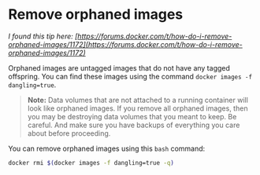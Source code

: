 # Remove orphaned images

_I found this tip here: [https://forums.docker.com/t/how-do-i-remove-orphaned-images/1172](https://forums.docker.com/t/how-do-i-remove-orphaned-images/1172)_

Orphaned images are untagged images that do not have any tagged offspring. You can find these images using the command `docker images -f dangling=true`.

>**Note:** Data volumes that are not attached to a running container will look like orphaned images. If you remove all orphaned images, then you may be destroying data volumes that you meant to keep. Be careful. And make sure you have backups of everything you care about before proceeding.

You can remove orphaned images using this `bash` command:

```bash
docker rmi $(docker images -f dangling=true -q)
```
